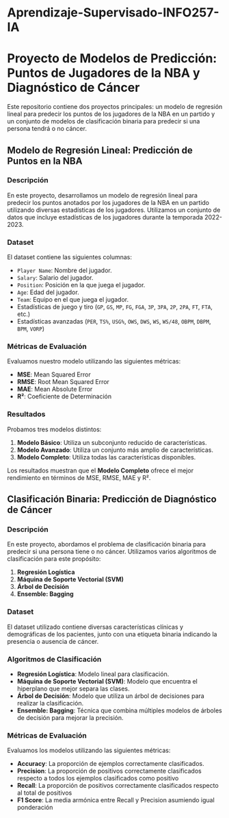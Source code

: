 # Aprendizaje-Supervisado-INFO257-IA

# Proyecto de Modelos de Predicción: Puntos de Jugadores de la NBA y Diagnóstico de Cáncer

Este repositorio contiene dos proyectos principales: un modelo de regresión lineal para predecir los puntos de los jugadores de la NBA en un partido y un conjunto de modelos de clasificación binaria para predecir si una persona tendrá o no cáncer.

## Modelo de Regresión Lineal: Predicción de Puntos en la NBA

### Descripción
En este proyecto, desarrollamos un modelo de regresión lineal para predecir los puntos anotados por los jugadores de la NBA en un partido utilizando diversas estadísticas de los jugadores. Utilizamos un conjunto de datos que incluye estadísticas de los jugadores durante la temporada 2022-2023.

### Dataset
El dataset contiene las siguientes columnas:
- `Player Name`: Nombre del jugador.
- `Salary`: Salario del jugador.
- `Position`: Posición en la que juega el jugador.
- `Age`: Edad del jugador.
- `Team`: Equipo en el que juega el jugador.
- Estadísticas de juego y tiro (`GP`, `GS`, `MP`, `FG`, `FGA`, `3P`, `3PA`, `2P`, `2PA`, `FT`, `FTA`, etc.)
- Estadísticas avanzadas (`PER`, `TS%`, `USG%`, `OWS`, `DWS`, `WS`, `WS/48`, `OBPM`, `DBPM`, `BPM`, `VORP`)

### Métricas de Evaluación
Evaluamos nuestro modelo utilizando las siguientes métricas:
- **MSE**: Mean Squared Error
- **RMSE**: Root Mean Squared Error
- **MAE**: Mean Absolute Error
- **R²**: Coeficiente de Determinación

### Resultados
Probamos tres modelos distintos:
1. **Modelo Básico**: Utiliza un subconjunto reducido de características.
2. **Modelo Avanzado**: Utiliza un conjunto más amplio de características.
3. **Modelo Completo**: Utiliza todas las características disponibles.

Los resultados muestran que el **Modelo Completo** ofrece el mejor rendimiento en términos de MSE, RMSE, MAE y R².

## Clasificación Binaria: Predicción de Diagnóstico de Cáncer

### Descripción
En este proyecto, abordamos el problema de clasificación binaria para predecir si una persona tiene o no cáncer. Utilizamos varios algoritmos de clasificación para este propósito:

1. **Regresión Logística**
2. **Máquina de Soporte Vectorial (SVM)**
3. **Árbol de Decisión**
4. **Ensemble: Bagging**

### Dataset
El dataset utilizado contiene diversas características clínicas y demográficas de los pacientes, junto con una etiqueta binaria indicando la presencia o ausencia de cáncer.

### Algoritmos de Clasificación
- **Regresión Logística**: Modelo lineal para clasificación.
- **Máquina de Soporte Vectorial (SVM)**: Modelo que encuentra el hiperplano que mejor separa las clases.
- **Árbol de Decisión**: Modelo que utiliza un árbol de decisiones para realizar la clasificación.
- **Ensemble: Bagging**: Técnica que combina múltiples modelos de árboles de decisión para mejorar la precisión.

### Métricas de Evaluación
Evaluamos los modelos utilizando las siguientes métricas:
- **Accuracy**: La proporción de ejemplos correctamente clasificados.
- **Precision**: La proporción de positivos correctamente clasificados respecto a todos los ejemplos clasificados como positivo
- **Recall**: La proporción de positivos correctamente clasificados respecto al total de positivos
- **F1 Score**: La media armónica entre Recall y Precision asumiendo igual ponderación

